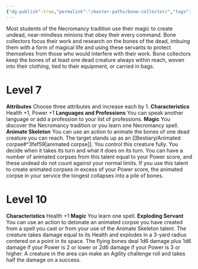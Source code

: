 ```yaml
---
{"dg-publish":true,"permalink":"/master-paths/bone-collector/","tags":["Magic"]}
---
```


Most students of the Necromancy tradition use their magic to create undead, near-mindless minions that obey their every command. Bone collectors focus their work and research on the bones of the dead, imbuing them with a form of magical life and using these servants to protect themselves from those who would interfere with their work. Bone collectors keep the bones of at least one dead creature always within reach, woven into their clothing, tied to their equipment, or carried in bags.
# Level 7
**Attributes** Choose three attributes and increase each by 1.
**Characteristics** Health +1, Power +1
**Languages and Professions** You can speak another language or add a profession to your list of professions.
**Magic** You discover the Necromancy tradition or you learn one Necromancy spell.
**Animate Skeleton** You can use an action to animate the bones of one dead creature you can reach. The target stands up as an [[Bestiary/Animated corpse#^3fef59\|animated corpse]]. You control this creature fully. You decide when it takes its turn and what it does on its turn. You can have a number of animated corpses from this talent equal to your Power score, and these undead do not count against your normal limits. If you use this talent to create animated corpses in excess of your Power score, the animated corpse in your service the longest collapses into a pile of bones.
# Level 10
**Characteristics** Health +1
**Magic** You learn one spell.
**Exploding Servant** You can use an action to detonate an animated corpse you have created from a spell you cast or from your use of the Animate Skeleton talent. The creature takes damage equal to its Health and explodes in a 3-yard radius centered on a point in its space. The flying bones deal 1d6 damage plus 1d6 damage if your Power is 2 or lower or 2d6 damage if your Power is 3 or higher.
A creature in the area can make an Agility challenge roll and takes half the damage on a success.